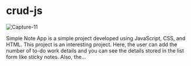 # crud-js

![Capture-11](https://user-images.githubusercontent.com/110045968/191131472-5f2e396c-bfdd-498b-942c-5cc61b8f606a.png)


Simple Note App is a simple project developed using JavaScript, CSS, and HTML. This project is an interesting project. Here, the user can add the number of to-do work details and you can see the details stored in the list form like sticky notes. Also, the...
